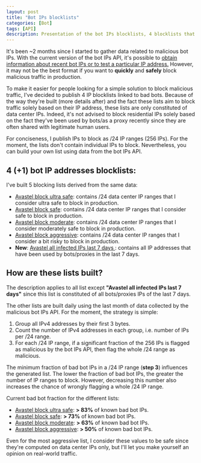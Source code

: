 ```yaml
---
layout: post
title: "Bot IPs blocklists"
categories: [Bot]
tags: [API]
description: Presentation of the bot IPs blocklists, 4 blocklists that can be used to easily block malicious bot traffic (mostly data center IPs).
---
```



It's been ~2 months since I started to gather data related to malicious bot IPs.
With the current version of the bot IPs API, it's possible to <a href="{% post_url 2021-09-26-bots-ips-api-doc %}">obtain information about recent bot IPs or to test a particular IP address.</a>
However, it may not be the best format if you want to **quickly** and **safely** block malicious traffic in production.

To make it easier for people looking for a simple solution to block malicious traffic, I've decided to publish 4 IP blocklists linked to bad bots.
Because of the way they're built (more details after) and the fact these lists aim to block traffic solely based on their IP address, these lists are only constituted of data center IPs.
Indeed, it's not advised to block residential IPs solely based on the fact they've been used by bots/as a proxy recently since they are often shared with legitimate human users.

For conciseness, I publish IPs to block as /24 IP ranges (256 IPs).
For the moment, the lists don't contain individual IPs to block.
Nevertheless, you can build your own list using data from the bot IPs API.

## 4 (+1) bot IP addresses blocklists:
I've built 5 blocking lists derived from the same data:
- <a href="https://antoinevastel.com/data/avastel-block-ultra-safe.txt">Avastel block ultra safe</a>: contains /24 data center IP ranges that I consider ultra safe to block in production.
- <a href="https://antoinevastel.com/data/avastel-block-safe.txt">Avastel block safe</a>: contains /24 data center IP ranges that I consider safe to block in production.
- <a href="https://antoinevastel.com/data/avastel-block-moderate.txt">Avastel block moderate</a>: contains /24 data center IP ranges that I consider moderately safe to block in production.
- <a href="https://antoinevastel.com/data/avastel-block-aggressive.txt">Avastel block aggressive</a>: contains /24 data center IP ranges that I consider a bit risky to block in production.
- **New**: <a href="https://antoinevastel.com/data/avastel-ips-7d.txt">Avastel all infected IPs last 7 days </a>: contains all IP addresses that have been used by bots/proxies in the last 7 days.


## How are these lists built?

The description applies to all list except **"Avastel all infected IPs last 7 days"** since this list is constituted of all bots/proxies IPs of the last 7 days.

The other lists are built daily using the last month of data collected by the malicious bot IPs API.
For the moment, the strategy is simple:
1. Group all IPv4 addresses by their first 3 bytes.
2. Count the number of IPv4 addresses in each group, i.e. number of IPs per /24 range.
3. For each /24 IP range, if a significant fraction of the 256 IPs is flagged as malicious by the bot IPs API, then flag the whole /24 range as malicious.

The minimum fraction of bad bot IPs in a /24 IP range (**step 3**) influences the generated list. 
The lower the fraction of bad bot IPs, the greater the number of IP ranges to block. 
However, decreasing this number also increases the chance of wrongly flagging a whole /24 IP range.

Current bad bot fraction for the different lists:
- <a href="https://antoinevastel.com/data/avastel-block-ultra-safe.txt">Avastel block ultra safe</a>: **> 83%** of known bad bot IPs.
- <a href="https://antoinevastel.com/data/avastel-block-safe.txt">Avastel block safe</a>: **> 73%** of known bad bot IPs.
- <a href="https://antoinevastel.com/data/avastel-block-moderate.txt">Avastel block moderate</a>: **> 63%** of known bad bot IPs.
- <a href="https://antoinevastel.com/data/avastel-block-aggressive.txt">Avastel block aggressive</a>: **> 50%** of known bad bot IPs.

Even for the most aggressive list, I consider these values to be safe since they're computed on data center IPs only, but I'll let you make yourself an opinion on real-world traffic.
